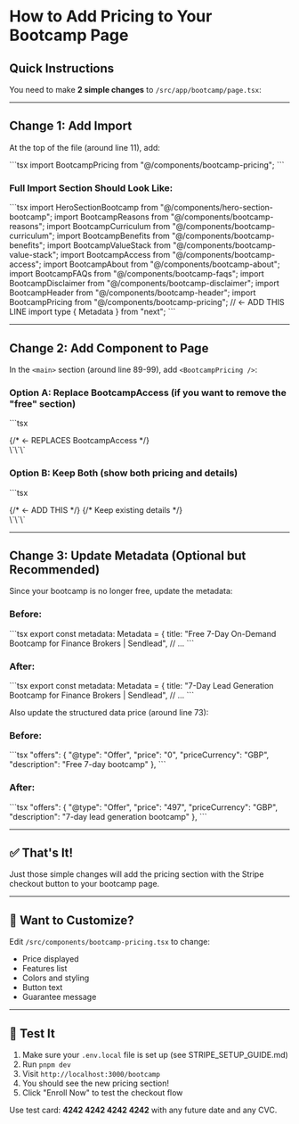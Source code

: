 # How to Add Pricing to Your Bootcamp Page

## Quick Instructions

You need to make **2 simple changes** to `/src/app/bootcamp/page.tsx`:

---

## Change 1: Add Import

At the top of the file (around line 11), add:

\`\`\`tsx
import BootcampPricing from "@/components/bootcamp-pricing";
\`\`\`

### Full Import Section Should Look Like:

\`\`\`tsx
import HeroSectionBootcamp from "@/components/hero-section-bootcamp";
import BootcampReasons from "@/components/bootcamp-reasons";
import BootcampCurriculum from "@/components/bootcamp-curriculum";
import BootcampBenefits from "@/components/bootcamp-benefits";
import BootcampValueStack from "@/components/bootcamp-value-stack";
import BootcampAccess from "@/components/bootcamp-access";
import BootcampAbout from "@/components/bootcamp-about";
import BootcampFAQs from "@/components/bootcamp-faqs";
import BootcampDisclaimer from "@/components/bootcamp-disclaimer";
import BootcampHeader from "@/components/bootcamp-header";
import BootcampPricing from "@/components/bootcamp-pricing";  // ← ADD THIS LINE
import type { Metadata } from "next";
\`\`\`

---

## Change 2: Add Component to Page

In the `<main>` section (around line 89-99), add `<BootcampPricing />`:

### Option A: Replace BootcampAccess (if you want to remove the "free" section)

\`\`\`tsx
<main className="flex-1 flex flex-col">
  <HeroSectionBootcamp />
  <BootcampReasons />
  <BootcampCurriculum />
  <BootcampBenefits />
  <BootcampValueStack />
  <BootcampPricing />      {/* ← REPLACES BootcampAccess */}
  <BootcampAbout />
  <BootcampFAQs />
  <BootcampDisclaimer />
</main>
\`\`\`

### Option B: Keep Both (show both pricing and details)

\`\`\`tsx
<main className="flex-1 flex flex-col">
  <HeroSectionBootcamp />
  <BootcampReasons />
  <BootcampCurriculum />
  <BootcampBenefits />
  <BootcampValueStack />
  <BootcampPricing />      {/* ← ADD THIS */}
  <BootcampAccess />       {/* Keep existing details */}
  <BootcampAbout />
  <BootcampFAQs />
  <BootcampDisclaimer />
</main>
\`\`\`

---

## Change 3: Update Metadata (Optional but Recommended)

Since your bootcamp is no longer free, update the metadata:

### Before:
\`\`\`tsx
export const metadata: Metadata = {
  title: "Free 7-Day On-Demand Bootcamp for Finance Brokers | Sendlead",
  // ...
\`\`\`

### After:
\`\`\`tsx
export const metadata: Metadata = {
  title: "7-Day Lead Generation Bootcamp for Finance Brokers | Sendlead",
  // ...
\`\`\`

Also update the structured data price (around line 73):

### Before:
\`\`\`tsx
"offers": {
  "@type": "Offer",
  "price": "0",
  "priceCurrency": "GBP",
  "description": "Free 7-day bootcamp"
},
\`\`\`

### After:
\`\`\`tsx
"offers": {
  "@type": "Offer",
  "price": "497",
  "priceCurrency": "GBP",
  "description": "7-day lead generation bootcamp"
},
\`\`\`

---

## ✅ That's It!

Just those simple changes will add the pricing section with the Stripe checkout button to your bootcamp page.

---

## 🎨 Want to Customize?

Edit `/src/components/bootcamp-pricing.tsx` to change:
- Price displayed
- Features list
- Colors and styling
- Button text
- Guarantee message

---

## 🧪 Test It

1. Make sure your `.env.local` file is set up (see STRIPE_SETUP_GUIDE.md)
2. Run `pnpm dev`
3. Visit `http://localhost:3000/bootcamp`
4. You should see the new pricing section!
5. Click "Enroll Now" to test the checkout flow

Use test card: **4242 4242 4242 4242** with any future date and any CVC.

